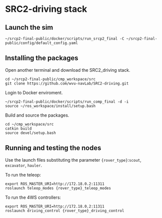 # SRC2-driving stack


## Launch the sim


```
~/srcp2-final-public/docker/scripts/run_srcp2_final -C ~/srcp2-final-public/config/default_config.yaml
```

## Installing the packages

Open another terminal and download the SRC2_driving stack. 

```
cd ~/srcp2-final-public/cmp_workspace/src
git clone https://github.com/wvu-navLab/SRC2-driving.git
```

Login to Docker enviroment.
```
~/srcp2-final-public/docker/scripts/run_comp_final -d -i
source ~/ros_workspace/install/setup.bash
```

Build and source the packages.

```
cd ~/cmp_workspace/src
catkin build
source devel/setup.bash
```

## Running and testing the nodes

Use the launch files substituting the parameter `{rover_type}`:`scout`, `excavator`, `hauler`.

To run the teleop:
```
export ROS_MASTER_URI=http://172.18.0.2:11311
roslaunch teleop_modes {rover_type}_teleop_modes
```

To run the 4WS controllers:
```
export ROS_MASTER_URI=http://172.18.0.2:11311
roslaunch driving_control {rover_type}_driving_control
```

